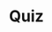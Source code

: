 ---
title: "Quiz"
passing_percentage: 70
type: "test"
questions:
  - id: "q1"
    text: "What indicates a problem in the Linkerd dashboard?"
    type: "single-answer"
    marks: 2
    options:
      - id: "a"
        text: "High latency values"
      - id: "b"
        text: "Success rate below 100%"
        is_correct: true
      - id: "c"
        text: "Low requests per second"
      - id: "d"
        text: "Zero traffic volume"
  - id: "q2"
    text: "Which Linkerd features help with debugging applications?"
    type: "multiple-answers"
    marks: 2
    options:
      - id: "a"
        text: "Live traffic monitoring in dashboard"
        is_correct: true
      - id: "b"
        text: "tap command for request inspection"
        is_correct: true
      - id: "c"
        text: "gRPC status code recognition"
        is_correct: true
  - id: "q3"
    text: "What gRPC status code indicates a common error response?" 
    type: "short_answer" 
    marks: 2
    correct_answer: "2" 
---
